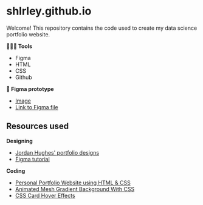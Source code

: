 # shlrley.github.io
 

Welcome! This repository contains the code used to create my data science portfolio website.

**👩🏻‍💻 Tools**

- Figma 
- HTML
- CSS
- Github

**🎨 Figma prototype** 

- [Image](/figma/portfolio.png)
- [Link to Figma file](https://www.figma.com/file/ycticRl2B35emC3J9j3VRU/Portfolio?type=design&mode=design&t=AaVquvSwJYlV1VfH-1)

## Resources used

**Designing**

- [Jordan Hughes' portfolio designs](https://webflow.com/made-in-webflow/website/Indi-Harris-one-page-personal-site)
- [Figma tutorial](https://www.youtube.com/watch?v=HZuk6Wkx_Eg)

**Coding**

- [Personal Portfolio Website using HTML & CSS](https://www.youtube.com/watch?v=RroDdybvu5s)
- [Animated Mesh Gradient Background With CSS](https://www.youtube.com/watch?v=chBbP1Z6eEQ)
- [CSS Card Hover Effects](https://www.youtube.com/watch?v=6-QoF1qY9Bw)
